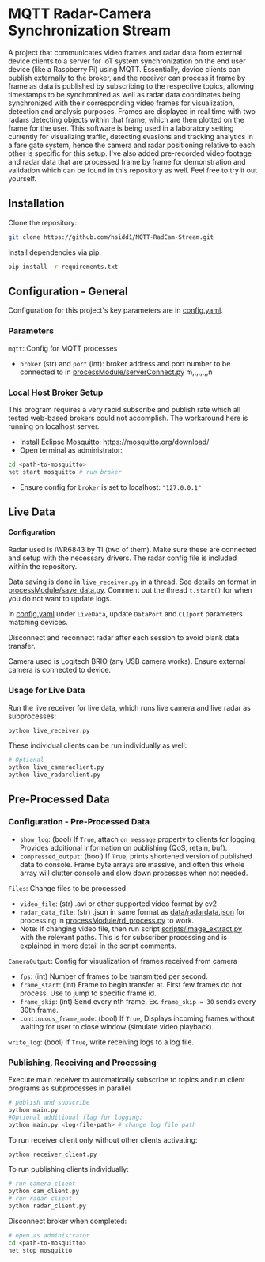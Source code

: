 # MQTT Radar-Camera Synchronization Stream

A project that communicates video frames and radar data from external device clients to a server for IoT system synchronization on the end user device (like a Raspberry Pi) using MQTT. Essentially, device clients can publish externally to the broker, and the receiver can process it frame by frame as data is published by subscribing to the respective topics, allowing timestamps to be synchronized as well as radar data coordinates being synchronized with their corresponding video frames for visualization, detection and analysis purposes. Frames are displayed in real time with two radars detecting objects within that frame, which are then plotted on the frame for the user. This software is being used in a laboratory setting currently for visualizing traffic, detecting evasions and tracking analytics in a fare gate system, hence the camera and radar positioning relative to each other is specific for this setup. I've also added pre-recorded video footage and radar data that are processed frame by frame for demonstration and validation which can be found in this repository as well. Feel free to try it out yourself.

## Installation

Clone the repository:
```bash
git clone https://github.com/hsidd1/MQTT-RadCam-Stream.git
```
Install dependencies via pip:
```bash
pip install -r requirements.txt
```
## Configuration - General

Configuration for this project's key parameters are in [config.yaml](config.yaml). 

### Parameters

`mqtt`: Config for MQTT processes

- `broker` (str) and `port` (int): broker address and port number to be connected to in [processModule/serverConnect.py](processModule/serverConnect.py)
 m,,,,,,,,n 

### Local Host Broker Setup

This program requires a very rapid subscribe and publish rate which all tested web-based brokers could not accomplish. The workaround here is running on localhost server. 

- Install Eclipse Mosquitto: https://mosquitto.org/download/
- Open terminal as administrator:
```bash
cd <path-to-mosquitto>
net start mosquitto # run broker
```
- Ensure config for `broker` is set to localhost: `"127.0.0.1"`

## Live Data
#### Configuration
Radar used is IWR6843 by TI (two of them). Make sure these are connected and setup with the necessary drivers. The radar config file is included within the repository. 

Data saving is done in `live_receiver.py` in a thread. See details on format in [processModule/save_data.py](processModule/save_data.py). Comment out the thread `t.start()` for when you do not want to update logs.

In [config.yaml](config.yaml) under `LiveData`, update `DataPort` and `CLIport` parameters matching devices.

Disconnect and reconnect radar after each session to avoid blank data transfer.

Camera used is Logitech BRIO (any USB camera works). Ensure external camera is connected to device.

### Usage for Live Data
Run the live receiver for live data, which runs live camera and live radar as subprocesses:
```bash
python live_receiver.py
```
These individual clients can be run individually as well:
```bash
# Optional
python live_cameraclient.py
python live_radarclient.py
```
## Pre-Processed Data 

### Configuration - Pre-Processed Data

- `show_log`: (bool) If `True`, attach `on_message` property to clients for logging. Provides additional information on publishing (QoS, retain, buf).
- `compressed_output`: (bool) If `True`, prints shortened version of published data to console. Frame byte arrays are massive, and often this whole array will clutter console and slow down processes when not needed.

`Files`: Change files to be processed 
- `video_file`: (str) .avi or other supported video format by cv2
-  `radar_data_file`: (str) .json in same format as [data/radardata.json](data/radardata.json) for processing in [processModule/rd_process.py](processModule/rd_process.py) to work.
-  Note: If changing video file, then run script [scripts/image_extract.py](scripts/image_extract.py) with the relevant paths. This is for subscriber processing and is explained in more detail in the script comments.
  
`CameraOutput`: Config for visualization of frames received from camera

- `fps`: (int) Number of frames to be transmitted per second.
- `frame_start`: (int) Frame to begin transfer at. First few frames do not process. Use to jump to specific frame id.
- `frame_skip`: (int) Send every nth frame. Ex. `frame_skip = 30` sends every 30th frame.
- `continuous_frame_mode`: (bool) If `True`, Displays incoming frames without waiting for user to close window (simulate video playback).

`write_log`: (bool) If `True`, write receiving logs to a log file.

### Publishing, Receiving and Processing 

Execute main receiver to automatically subscribe to topics and run client programs as subprocesses in parallel
```bash
# publish and subscribe
python main.py
#Optional additional flag for logging:
python main.py <log-file-path> # change log file path
```
To run receiver client only without other clients activating:
```bash
python receiver_client.py
```
To run publishing clients individually:
```bash
# run camera client
python cam_client.py
# run radar client
python radar_client.py
```
Disconnect broker when completed:
```bash
# open as administrator
cd <path-to-mosquitto>
net stop mosquitto
```